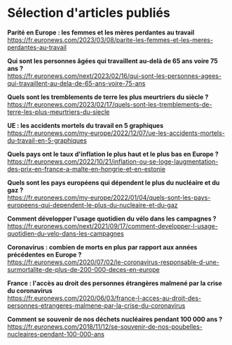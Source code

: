 # Sélection d'articles publiés

**Parité en Europe : les femmes et les mères perdantes au travail**  
https://fr.euronews.com/2023/03/08/parite-les-femmes-et-les-meres-perdantes-au-travail 

**Qui sont les personnes âgées qui travaillent au-delà de 65 ans voire 75 ans ?**  
https://fr.euronews.com/next/2023/02/16/qui-sont-les-personnes-agees-qui-travaillent-au-dela-de-65-ans-voire-75-ans 

**Quels sont les tremblements de terre les plus meurtriers du siècle ?**  
https://fr.euronews.com/2023/02/17/quels-sont-les-tremblements-de-terre-les-plus-meurtriers-du-siecle

**UE : les accidents mortels du travail en 5 graphiques**  
https://fr.euronews.com/my-europe/2022/12/07/ue-les-accidents-mortels-du-travail-en-5-graphiques 

**Quels pays ont le taux d'inflation le plus haut et le plus bas en Europe ?**  
https://fr.euronews.com/2022/10/21/inflation-ou-se-loge-laugmentation-des-prix-en-france-a-malte-en-hongrie-et-en-estonie 

**Quels sont les pays européens qui dépendent le plus du nucléaire et du gaz ?**  
https://fr.euronews.com/my-europe/2022/01/04/quels-sont-les-pays-europeens-qui-dependent-le-plus-du-nucleaire-et-du-gaz 

**Comment développer l'usage quotidien du vélo dans les campagnes ?**  
https://fr.euronews.com/next/2021/09/17/comment-developper-l-usage-quotidien-du-velo-dans-les-campagnes

**Coronavirus : combien de morts en plus par rapport aux années précédentes en Europe ?**  
https://fr.euronews.com/2020/07/02/le-coronavirus-responsable-d-une-surmortalite-de-plus-de-200-000-deces-en-europe

**France : l'accès au droit des personnes étrangères malmené par la crise du coronavirus**  
https://fr.euronews.com/2020/06/03/france-l-acces-au-droit-des-personnes-etrangeres-malmene-par-la-crise-du-coronavirus 

**Comment se souvenir de nos déchets nucléaires pendant 100 000 ans ?**  
https://fr.euronews.com/2018/11/12/se-souvenir-de-nos-poubelles-nucleaires-pendant-100-000-ans
